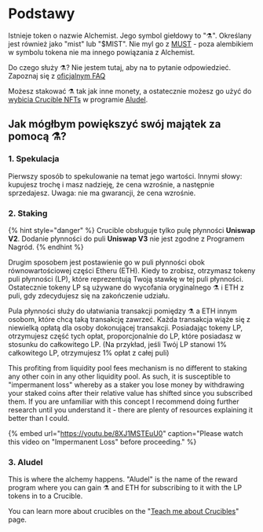 # Podstawy

Istnieje token o nazwie Alchemist. Jego symbol giełdowy to "⚗️". Określany jest również jako "mist" lub "$MIST". Nie myl go z [MUST](https://www.coingecko.com/en/coins/must) - poza alembikiem w symbolu tokena nie ma innego powiązania z Alchemist.

Do czego służy ⚗️? Nie jestem tutaj, aby na to pytanie odpowiedzieć. Zapoznaj się z [oficjalnym FAQ](faq.md)

Możesz stakować  ⚗️ tak jak inne monety,  a ostatecznie możesz go użyć do [wybicia Crucible NFTs](crucible/teach-me-about-crucibles.md) w programie [Aludel](the-basic-outline.md#3-aludel).

## Jak mógłbym powiększyć swój majątek za pomocą ⚗️?

### 1. Spekulacja

Pierwszy sposób to spekulowanie na temat jego wartości. Innymi słowy: kupujesz trochę i masz nadzieję, że cena wzrośnie, a następnie sprzedajesz. Uwaga: nie ma gwarancji, że cena wzrośnie.

### 2. Staking

{% hint style="danger" %}
Crucible obsługuje tylko pulę płynności **Uniswap V2**. Dodanie płynności do puli **Uniswap V3** nie jest zgodne z Programem Nagród.
{% endhint %}

Drugim sposobem jest postawienie go w puli płynności obok równowartościowej części Etheru \(ETH\). Kiedy to zrobisz, otrzymasz tokeny puli płynności \(LP\), które reprezentują Twoją stawkę w tej puli płynności. Ostatecznie tokeny LP są używane do wycofania oryginalnego ⚗️ i ETH z puli, gdy zdecydujesz się na zakończenie udziału.

Pula płynności służy do ułatwiania transakcji pomiędzy ⚗️ a ETH innym osobom, które chcą taką transakcję zawrzeć. Każda transakcja wiąże się z niewielką opłatą dla osoby dokonującej transakcji. Posiadając tokeny LP, otrzymujesz część tych opłat, proporcjonalnie do LP, które posiadasz w stosunku do całkowitego LP. \(Na przykład, jeśli Twój LP stanowi 1% całkowitego LP, otrzymujesz 1% opłat z całej puli\)

This profiting from liquidity pool fees mechanism is no different to staking any other coin in any other liquidity pool. As such, it is susceptible to "impermanent loss" whereby as a staker you lose money by withdrawing your staked coins after their relative value has shifted since you subscribed them. If you are unfamiliar with this concept I recommend doing further research until you understand it - there are plenty of resources explaining it better than I could.

{% embed url="https://youtu.be/8XJ1MSTEuU0" caption="Please watch this video on \"Impermanent Loss\" before proceeding." %}

### 3. Aludel

This is where the alchemy happens. "Aludel" is the name of the reward program where you can gain ⚗️ and ETH for subscribing to it with the LP tokens in to a Crucible.

You can learn more about crucibles on the "[Teach me about Crucibles](crucible/teach-me-about-crucibles.md)" page.

